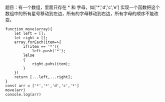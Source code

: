 题目：有一个数组，里面只存在 * 和 字母，如['*','d','c','e']
实现一个函数把这个数组中的所有星号移动到左边，所有的字母移动到右边，所有字母的顺序不能改变。

```
function move(array){
	let left = [];
	let right = [];
	array.forEach(item=>{
		if(item == '*'){
			left.push('*');
		}else
		{
			right.puhs(item);
		}
	})
	return [...left,...right];
}
const arr = ['*','*','d','c','*']
move(arr)
console.log(arr)
```

